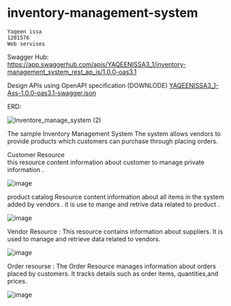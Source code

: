 # inventory-management-system
    Yaqeen issa 
    1201576 
    Web servises 

Swagger Hub: https://app.swaggerhub.com/apis/YAQEENISSA3_1/inventory-management_system_rest_ap_is/1.0.0-oas3.1

Design APIs using OpenAPI specification (DOWNLODE)
[YAQEENISSA3_1-Ass-1.0.0-oas3.1-swagger.json](https://github.com/yaqeenissa/inventory-management-system/files/14895256/YAQEENISSA3_1-Ass-1.0.0-oas3.1-swagger.json)


ERD:

![Inventore_manage_system (2)](https://github.com/yaqeenissa/inventory-management-system/assets/121451794/c0ff5c21-7f2a-4fd6-b9f6-ecb4a317b5d3)


The sample Inventory Management System The system allows vendors to provide products which customers can purchase through placing orders.

Customer Resource  
this resource content information about customer to manage private information .

![image](https://github.com/yaqeenissa/inventory-management-system/assets/121451794/ab5e6600-392c-487a-8b78-c00b35a180f1)

product catalog  Resource 
content information about all items in the system added by vendors . it is use to mange and retrive data related to product .

					
![image](https://github.com/yaqeenissa/inventory-management-system/assets/121451794/910d9c89-970a-4ede-8ac7-0c953a08ac8a)


Vendor Resource :
This resource contains information about  suppliers. It is used to manage and retrieve data related to vendors.

![image](https://github.com/yaqeenissa/inventory-management-system/assets/121451794/dd477b19-a75d-437f-8570-2db5dffe471b)


Order resourse :
The Order Resource manages information about orders placed by customers. It tracks details such as order items, quantities,and  prices.

			
![image](https://github.com/yaqeenissa/inventory-management-system/assets/121451794/fffe4dfd-e44e-471f-bba2-4e29b366c7a0)







